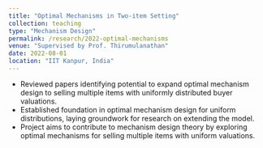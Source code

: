 ```yaml
---
title: "Optimal Mechanisms in Two-item Setting"
collection: teaching
type: "Mechanism Design"
permalink: /research/2022-optimal-mechanisms
venue: "Supervised by Prof. Thirumulanathan"
date: 2022-08-01
location: "IIT Kanpur, India"
---
```


- Reviewed papers identifying potential to expand optimal mechanism design to selling multiple items with uniformly distributed buyer valuations.
- Established foundation in optimal mechanism design for uniform distributions, laying groundwork for research on extending the model.
- Project aims to contribute to mechanism design theory by exploring optimal mechanisms for selling multiple items with uniform valuations.
